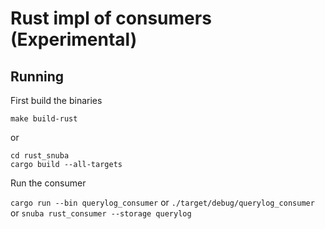 # Rust impl of consumers (Experimental)

## Running

First build the binaries
```
make build-rust
```
or
```
cd rust_snuba
cargo build --all-targets
```

Run the consumer

`cargo run --bin querylog_consumer`
or
`./target/debug/querylog_consumer`
or
`snuba rust_consumer --storage querylog`

